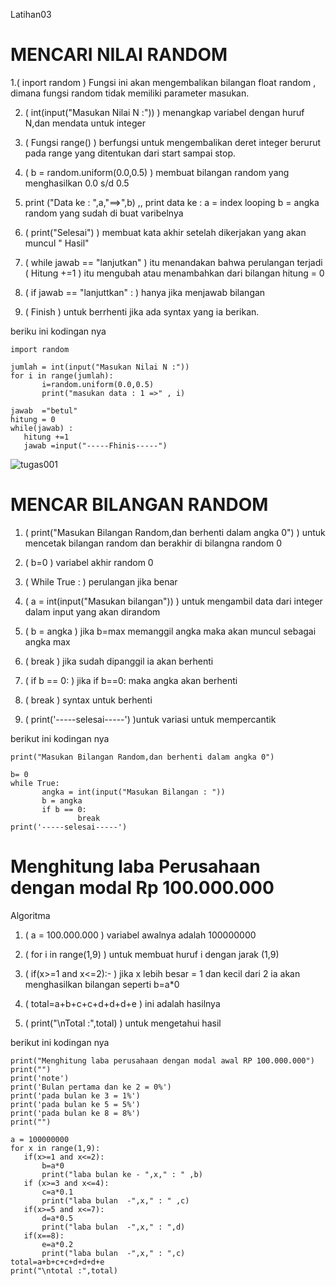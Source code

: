 Latihan03

# MENCARI NILAI RANDOM #

1.( inport random ) Fungsi ini akan mengembalikan bilangan float random , dimana fungsi random tidak memiliki parameter masukan.
 
2. ( int(input("Masukan Nilai N :")) ) menangkap variabel dengan huruf N,dan mendata untuk integer

3. ( Fungsi range() ) berfungsi untuk mengembalikan deret integer berurut pada range yang ditentukan dari start sampai stop.
 
4. ( b = random.uniform(0.0,0.5) ) membuat bilangan random yang menghasilkan 0.0 s/d 0.5
 
5. print ("Data ke : ",a,"==>",b) ,, print data ke : a = index looping b = angka random yang sudah di buat varibelnya

6. ( print("Selesai") )  membuat kata akhir setelah dikerjakan yang akan muncul " Hasil"
 
7. ( while jawab == "lanjutkan" ) itu menandakan bahwa perulangan terjadi  ( Hitung +=1 ) itu mengubah atau menambahkan dari bilangan hitung = 0
 
8. ( if jawab == "lanjuttkan" : ) hanya jika menjawab bilangan
 
9. ( Finish ) untuk berrhenti jika ada syntax yang ia berikan.
 
 beriku ini kodingan nya
 ```
import random

jumlah = int(input("Masukan Nilai N :"))
for i in range(jumlah):
        i=random.uniform(0.0,0.5)
        print("masukan data : 1 =>" , i)

jawab  ="betul"
hitung = 0
while(jawab) :
    hitung +=1
    jawab =input("-----Fhinis-----") 
 ```
 
 ![tugas001](https://user-images.githubusercontent.com/46951158/53285539-1e9ffe00-3794-11e9-8f1b-40f4848f302e.JPG)
 
 
 # MENCAR BILANGAN RANDOM #
 
 1. ( print("Masukan Bilangan Random,dan berhenti dalam angka 0")  ) untuk mencetak bilangan random dan berakhir di bilangna random 0
 
 2. ( b=0 ) variabel akhir random 0 
  
 3. ( While True : ) perulangan jika benar 
 
 4. ( a = int(input("Masukan bilangan")) )  untuk mengambil data dari integer dalam input yang akan dirandom

 5. ( b = angka ) jika b=max  memanggil angka maka akan muncul sebagai angka max 
 
 6. ( break ) jika sudah dipanggil ia akan berhenti
 
 7. ( if b == 0: ) jika if b==0: maka angka akan berhenti 
 
 8. ( break ) syntax untuk berhenti 
 
 9. ( print('-----selesai-----')  )untuk variasi untuk mempercantik
 
 
 berikut ini kodingan nya
 
 ```
 print("Masukan Bilangan Random,dan berhenti dalam angka 0")

b= 0
while True:
        angka = int(input("Masukan Bilangan : "))
        b = angka
        if b == 0:
                break
print('-----selesai-----')
 ```
 
 
 
 # Menghitung laba Perusahaan dengan modal Rp 100.000.000
 
 Algoritma
 
1.  ( a = 100.000.000 )  variabel awalnya adalah 100000000

2.  ( for i in range(1,9) ) untuk membuat huruf i dengan jarak (1,9)

3.  ( if(x>=1 and x<=2):- ) jika x lebih besar = 1 dan kecil dari 2 ia akan menghasilkan bilangan seperti b=a*0

4.  ( total=a+b+c+c+d+d+d+e ) ini adalah hasilnya

5.  ( print("\nTotal :",total) ) untuk mengetahui hasil

 
 berikut ini kodingan nya 
 
 ```
 print("Menghitung laba perusahaan dengan modal awal RP 100.000.000")
print("")
print('note')
print('Bulan pertama dan ke 2 = 0%')
print('pada bulan ke 3 = 1%')
print('pada bulan ke 5 = 5%')
print('pada bulan ke 8 = 8%')
print("")

a = 100000000
for x in range(1,9):
    if(x>=1 and x<=2):
        b=a*0
        print("laba bulan ke - ",x," : " ,b)
    if (x>=3 and x<=4):
        c=a*0.1
        print("laba bulan  -",x," : " ,c)
    if(x>=5 and x<=7):
        d=a*0.5
        print("laba bulan  -",x," : ",d)
    if(x==8):
        e=a*0.2
        print("laba bulan  -",x," : ",c)
total=a+b+c+c+d+d+d+e
print("\ntotal :",total)
 ```
 
 
